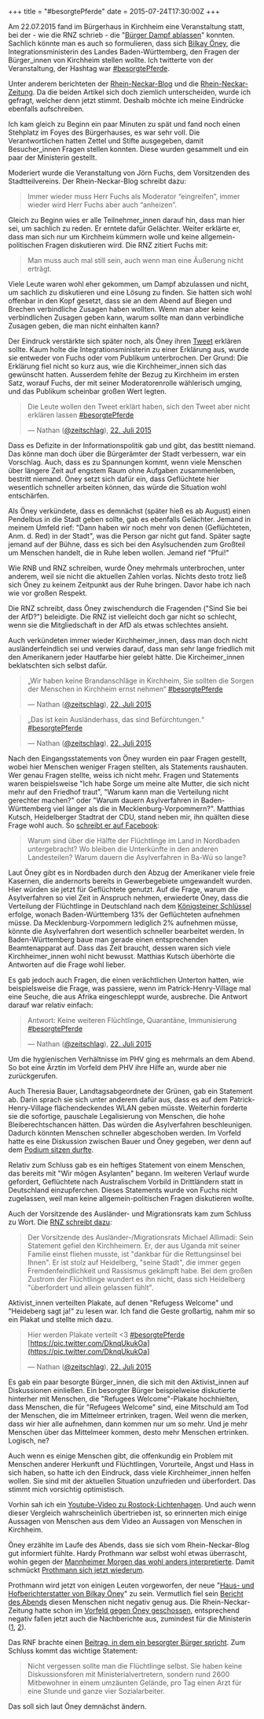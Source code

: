 +++
title = "#besorgtePferde"
date = 2015-07-24T17:30:00Z
+++

Am 22.07.2015 fand im Bürgerhaus in Kirchheim eine Veranstaltung statt, bei der - wie die RNZ schrieb - die "[Bürger Dampf ablassen](http://www.rnz.de/nachrichten/heidelberg_artikel,-Buergerforum-zu-Fluechtlingen-Wer-darf-aufs-Podium-_arid,112448.html)" konnten. Sachlich könnte man es auch so formulieren, dass sich [Bilkay Öney](https://twitter.com/bilkayoeney), die Integrationsministerin des Landes Baden-Württemberg, den Fragen der Bürger_innen von Kirchheim stellen wollte. Ich twitterte von der Veranstaltung, der Hashtag war [#besorgtePferde](https://twitter.com/search?q=%23besorgtePferde&vertical=default&f=tweets). 

Unter anderem berichteten der [Rhein-Neckar-Blog](http://www.rheinneckarblog.de/24/flucht-nach-vorne-bilkay-oeney-stellt-sich-souveraen/73582.html) und die [Rhein-Neckar-Zeitung](http://www.rnz.de/nachrichten/heidelberg_artikel,-Fluechtlinge-in-Patrick-Henry-Village-Buh-Rufe-und-Pfiffe-fuer-Ministerin-Oeney-_arid,114342.html). Da die beiden Artikel sich doch ziemlich unterscheiden, wurde ich gefragt, welcher denn jetzt stimmt. Deshalb möchte ich meine Eindrücke ebenfalls aufschreiben.

Ich kam gleich zu Beginn ein paar Minuten zu spät und fand noch einen Stehplatz im Foyes des Bürgerhauses, es war sehr voll. Die Verantwortlichen hatten Zettel und Stifte ausgegeben, damit Besucher_innen Fragen stellen konnten. Diese wurden gesammelt und ein paar der Ministerin gestellt.

Moderiert wurde die Veranstaltung von Jörn Fuchs, dem Vorsitzenden des Stadtteilvereins. Der Rhein-Neckar-Blog schreibt dazu:

> Immer wieder muss Herr Fuchs als Moderator “eingreifen”, immer wieder wird Herr Fuchs aber auch “anheizen”.

Gleich zu Beginn wies er alle Teilnehmer_innen darauf hin, dass man hier sei, um sachlich zu reden. Er erntete dafür Gelächter. Weiter erklärte er, dass man sich nur um Kirchheim kümmern wolle und keine allgemein-politischen Fragen diskutieren wird. Die RNZ zitiert Fuchs mit:

> Man muss auch mal still sein, auch wenn man eine Äußerung nicht erträgt.

Viele Leute waren wohl eher gekommen, um Dampf abzulassen und nicht, um sachlich zu diskutieren und eine Lösung zu finden. Sie hatten sich wohl offenbar in den Kopf gesetzt, dass sie an dem Abend auf Biegen und Brechen verbindliche Zusagen haben wollten. Wenn man aber keine verbindlichen Zusagen geben kann, warum sollte man dann verbindliche Zusagen geben, die man nicht einhalten kann?

Der Eindruck verstärkte sich später noch, als Öney ihren [Tweet](https://twitter.com/bilkayoeney/status/622832299420348416) erklären sollte. Kaum holte die Integrationsministerin zu einer Erklärung aus, wurde sie entweder von Fuchs oder vom Publikum unterbrochen. Der Grund: Die Erklärung fiel nicht so kurz aus, wie die Kirchheimer_innen sich das gewünscht hatten. Ausserdem fehlte der Bezug zu Kirchheim im ersten Satz, worauf Fuchs, der mit seiner Moderatorenrolle wählerisch umging, und das Publikum scheinbar großen Wert legten.

> Die Leute wollen den Tweet erklärt haben, sich den Tweet aber nicht erklären lassen [#besorgtePferde](https://twitter.com/hashtag/besorgtePferde?src=hash)
>
> — Nathan ([@zeitschlag](https://twitter.com/zeitschlag/)), [22. Juli 2015](https://twitter.com/zeitschlag/status/623914919537319936)

Dass es Defizite in der Informationspolitik gab und gibt, das bestitt niemand. Das könne man doch über die Bürgerämter der Stadt verbessern, war ein Vorschlag. Auch, dass es zu Spannungen kommt, wenn viele Menschen über längere Zeit auf engstem Raum ohne Aufgaben zusammenleben, bestritt niemand. Öney setzt sich dafür ein, dass Geflüchtete hier wesentlich schneller arbeiten können, das würde die Situation wohl entschärfen.

Als Öney verkündete, dass es demnächst (später hieß es ab August) einen Pendelbus in die Stadt geben sollte, gab es ebenfalls Gelächter. Jemand in meinem Umfeld rief: "Dann haben wir noch mehr von denen (Geflüchteten, Anm. d. Red) in der Stadt", was die Person gar nicht gut fand. Später sagte jemand auf der Bühne, dass es sich bei den Asylsuchenden zum Großteil um Menschen handelt, die in Ruhe leben wollen. Jemand rief "Pfui!"

Wie RNB und RNZ schreiben, wurde Öney mehrmals unterbrochen, unter anderem, weil sie nicht die aktuellen Zahlen vorlas. Nichts desto trotz ließ sich Öney zu keinem Zeitpunkt aus der Ruhe bringen. Davor habe ich nach wie vor großen Respekt.

Die RNZ schreibt, dass Öney zwischendurch die Fragenden ("Sind Sie bei der AfD?") beleidigte. Die RNZ ist vielleicht doch gar nicht so schlecht, wenn sie die Mitgliedschaft in der AfD als etwas schlechtes ansieht.

Auch verkündeten immer wieder Kirchheimer_innen, dass man doch nicht ausländerfeindlich sei und verwies darauf, dass man sehr lange friedlich mit den Amerikanern jeder Hautfarbe hier gelebt hätte. Die Kircheimer_innen beklatschten sich selbst dafür. 

> „Wir haben keine Brandanschläge in Kirchheim, Sie sollten die Sorgen der Menschen in Kirchheim ernst nehmen“ [#besorgtePferde](https://twitter.com/hashtag/besorgtePferde?src=hash)
>
> — Nathan ([@zeitschlag](https://twitter.com/zeitschlag/)), [22. Juli 2015](https://twitter.com/zeitschlag/status/623914309752606720)


> „Das ist kein Ausländerhass, das sind Befürchtungen.“ [#besorgtePferde](https://twitter.com/hashtag/besorgtePferde?src=hash)
>
> — Nathan ([@zeitschlag](https://twitter.com/zeitschlag/)), [22. Juli 2015](https://twitter.com/zeitschlag/status/623914427436396544)

Nach den Eingangsstatements von Öney wurden ein paar Fragen gestellt, wobei hier Menschen weniger Fragen stellten, als Statements raushauten. Wer genau Fragen stellte, weiss ich nicht mehr. Fragen und Statements waren beispielsweise "Ich habe Sorge um meine alte Mutter, die sich nicht mehr auf den Friedhof traut", "Warum kann man die Verteilung nicht gerechter machen?" oder "Warum dauern Asylverfahren in Baden-Württemberg viel länger als die in Mecklenburg-Vorpommern?". Matthias Kutsch, Heidelberger Stadtrat der CDU, stand neben mir, ihn quälten diese Frage wohl auch. So [schreibt er auf Facebook](https://www.facebook.com/matthias.kutsch.fuer.heidelberg/photos/a.580118178767980.1073741829.517420081704457/797466167033179/?type=1&theater):

> Warum sind über die Hälfte der Flüchtlinge im Land in Nordbaden untergebracht? Wo bleiben die Unterkünfte in den anderen Landesteilen? Warum dauern die Asylverfahren in Ba-Wü so lange?

Laut Öney gibt es in Nordbaden durch den Abzug der Amerikaner viele freie Kasernen, die andernorts bereits in Gewerbegebiete umgewandelt wurden. Hier würden sie jetzt für Geflüchtete genutzt. Auf die Frage, warum die Asylverfahren so viel Zeit in Anspruch nehmen, erwiederte Öney, dass die Verteilung der Flüchtlinge in Deutschland nach dem [Königsteiner Schlüssel](https://de.wikipedia.org/wiki/K%C3%B6nigsteiner_Schl%C3%BCssel) erfolge, wonach Baden-Württemberg 13% der Geflüchteten aufnehmen müsse. Da Mecklenburg-Vorpommern lediglich 2% aufnehmen müsse, könnte die Asylverfahren dort wesentlich schneller bearbeitet werden. In Baden-Württemberg baue man gerade einen entsprechenden Beamtenapparat auf. Dass das Zeit braucht, dessen waren sich viele Kirchheimer_innen wohl nicht bewusst. Matthias Kutsch überhörte die Antworten auf die Frage wohl lieber.

Es gab jedoch auch Fragen, die einen verächtlichen Unterton hatten, wie beispielsweise die Frage, was passiere, wenn im Patrick-Henry-Village mal eine Seuche, die aus Afrika eingeschleppt wurde, ausbreche. Die Antwort darauf war relativ einfach:

> Antwort: Keine weiteren Flüchtlinge, Quarantäne, Immunisierung [#besorgtePferde](https://twitter.com/hashtag/besorgtePferde?src=hash)
>
> — Nathan ([@zeitschlag](https://twitter.com/zeitschlag/)), [22. Juli 2015](https://twitter.com/zeitschlag/status/623923984107732992)

Um die hygienischen Verhältnisse im PHV ging es mehrmals an dem Abend. So bot eine Ärztin im Vorfeld dem PHV ihre Hilfe an, wurde aber nie zurückgerufen.

Auch Theresia Bauer, Landtagsabgeordnete der Grünen, gab ein Statement ab. Darin sprach sie sich unter anderem dafür aus, dass es auf dem Patrick-Henry-Village flächendeckendes WLAN geben müsste. Weiterhin forderte sie die sofortige, pauschale Legalisierung von Menschen, die hohe Bleiberechtschancen hätten. Das würden die Asylverfahren beschleunigen. Dadurch könnten Menschen schneller abgeschoben werden. Im Vorfeld hatte es eine Diskussion zwischen Bauer und Öney gegeben, wer denn auf dem [Podium sitzen durfte](http://www.rnz.de/nachrichten/heidelberg_artikel,-Buergerforum-zu-Fluechtlingen-Wer-darf-aufs-Podium-_arid,112448.html).

Relativ zum Schluss gab es ein heftiges Statement von einem Menschen, das bereits mit "Wir mögen Asylanten" begann. Im weiteren Verlauf wurde gefordert, Geflüchtete nach Australischem Vorbild in Drittländern statt in Deutschland einzupferchen. Dieses Statements wurde von Fuchs nicht zugelassen, weil man keine allgemein-politischen Fragen diskutieren wollte.

Auch der Vorsitzende des Ausländer- und Migrationsrats kam zum Schluss zu Wort. Die [RNZ schreibt dazu](http://www.rnz.de/nachrichten/heidelberg_artikel,-In-Heidelberg-Kirchheim-kam-Integrationsministerin-Oeney-nicht-gut-an-_arid,114566.html):

> Der Vorsitzende des Ausländer-/Migrationsrats Michael Allimadi: Sein Statement gefiel den Kirchheimern. Er, der aus Uganda mit seiner Familie einst fliehen musste, ist "dankbar für die Rettungsinsel bei Ihnen". Er ist stolz auf Heidelberg, "seine Stadt", die immer gegen Fremdenfeindlichkeit und Rassismus gekämpft habe. Bei dem großen Zustrom der Flüchtlinge wundert es ihn nicht, dass sich Heidelberg "überfordert und allein gelassen fühlt".

Aktivist_innen verteilten Plakate, auf denen "Refugess Welcome" und "Heideberg sagt ja!" zu lesen war. Ich fand die Geste großartig, nahm mir so ein Plakat und stellte mich dazu.

> Hier werden Plakate verteilt <3 [#besorgtePferde](https://twitter.com/hashtag/besorgtePferde?src=hash) [https://pic.twitter.com/DknqUkukOa](https://pic.twitter.com/DknqUkukOa]
>
> — Nathan ([@zeitschlag](https://twitter.com/zeitschlag/)), [22. Juli 2015](https://twitter.com/zeitschlag/status/623936980905291776)

Es gab ein paar besorgte Bürger_innen, die sich mit den Aktivist_innen auf Diskussionen einließen. Ein besorgter Bürger beispielweise diskutierte hinterher mit Menschen, die "Refugees Welcome"-Plakate hochhielten, dass Menschen, die für "Refugees Welcome" sind, eine Mitschuld am Tod der Menschen, die im Mittelmeer ertrinken, tragen. Weil wenn die merken, dass wir hier alle aufnehmen, dann kommen nur um so mehr. Und je mehr Menschen über das Mittelmeer kommen, desto mehr Menschen ertrinken. Logisch, ne?

Auch wenn es einige Menschen gibt, die offenkundig ein Problem mit Menschen anderer Herkunft und Flüchtlingen, Vorurteile, Angst und Hass in sich haben, so hatte ich den Eindruck, dass viele Kirchheimer_innen helfen wollen. Sie sind mit der aktuellen Situation unzufrieden und überfordert. Das stimmt mich vorsichtig optimistisch.

Vorhin sah ich ein [Youtube-Video zu Rostock-Lichtenhagen](https://www.youtube.com/watch?v=QabZsnkYORA). Und auch wenn dieser Vergleich wahrscheinlich übertrieben ist, so erinnerten mich einige Aussagen von Menschen aus dem Video an Aussagen von Menschen in Kirchheim.

Öney erzählte im Laufe des Abends, dass sie sich vom Rhein-Neckar-Blog gut informiert fühlte. Hardy Prothmann war selbst wohl etwas überrascht, wohin gegen der [Mannheimer Morgen das wohl anders interpretierte](http://www.morgenweb.de/nachrichten/sudwest/hitzeschlacht-in-heidelberg-1.2349895). Damit schmückt [Prothmann sich jetzt wiederum](https://www.facebook.com/hardy.prothmann/posts/10153489697930489).

Prothmann wird jetzt von einigen Leuten vorgeworfen, der neue "[Haus- und Hofberichterstatter von Bilkay Öney](http://www.rheinneckarblog.de/24/flucht-nach-vorne-bilkay-oeney-stellt-sich-souveraen/73582.html#comment-2154320668)" zu sein. Vermutlich fiel sein [Bericht des Abends](http://www.rheinneckarblog.de/24/flucht-nach-vorne-bilkay-oeney-stellt-sich-souveraen/73582.html) diesen Menschen nicht negativ genug aus. Die Rhein-Neckar-Zeitung hatte schon im [Vorfeld gegen Öney geschossen](http://www.rnz.de/nachrichten/heidelberg_artikel,-SPD-Ministerin-Oeney-kritisiert-Sozialbuergermeister-Gerner-SPD-bei-Twitter-_arid,114051.html), entsprechend negativ fallen jetzt auch die Nachberichte aus, zumindest für die Ministerin ([1](http://www.rnz.de/nachrichten/heidelberg_artikel,-Fluechtlinge-in-Patrick-Henry-Village-Buh-Rufe-und-Pfiffe-fuer-Ministerin-Oeney-_arid,114342.html), [2](http://www.rnz.de/nachrichten/heidelberg_artikel,-In-Heidelberg-Kirchheim-kam-Integrationsministerin-Oeney-nicht-gut-an-_arid,114566.html)). 

Das RNF brachte einen [Beitrag, in dem ein besorgter Bürger spricht](http://www.rnf.de/mediathek/video/emotional-anwohner-in-heidelberg-kirchheim-diskutieren-ueber-fluechtlinge-im-patrick-henry-village/). Zum Schluss kommt das wichtige Statement:

> Nicht vergessen sollte man die Flüchtlinge selbst. Sie haben keine Diskussionsforen mit Ministerialvertretern, sondern rund 2600 Mitbewohner in einem umzäunten Gelände, pro Tag einen Arzt für eine Stunde und ganze vier Sozialarbeiter.

Das soll sich laut Öney demnächst ändern.
